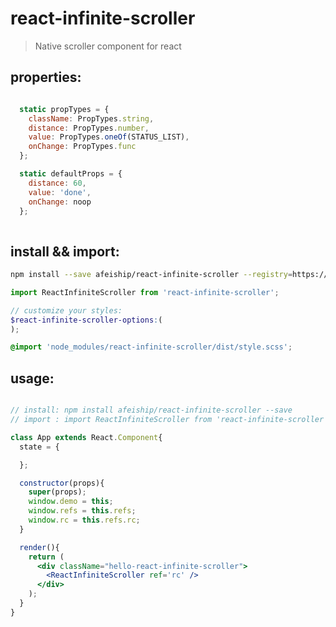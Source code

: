 # react-infinite-scroller
> Native scroller component for react

## properties:
```javascript

  static propTypes = {
    className: PropTypes.string,
    distance: PropTypes.number,
    value: PropTypes.oneOf(STATUS_LIST),
    onChange: PropTypes.func
  };

  static defaultProps = {
    distance: 60,
    value: 'done',
    onChange: noop
  };
  
```

## install && import:
```bash
npm install --save afeiship/react-infinite-scroller --registry=https://registry.npm.taobao.org
```

```js
import ReactInfiniteScroller from 'react-infinite-scroller';
```

```scss
// customize your styles:
$react-infinite-scroller-options:(
);

@import 'node_modules/react-infinite-scroller/dist/style.scss';
```


## usage:
```jsx

// install: npm install afeiship/react-infinite-scroller --save
// import : import ReactInfiniteScroller from 'react-infinite-scroller'

class App extends React.Component{
  state = {

  };

  constructor(props){
    super(props);
    window.demo = this;
    window.refs = this.refs;
    window.rc = this.refs.rc;
  }

  render(){
    return (
      <div className="hello-react-infinite-scroller">
        <ReactInfiniteScroller ref='rc' />
      </div>
    );
  }
}

```
